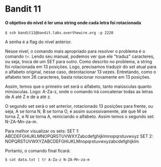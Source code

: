 # Bandit 11
#### O objetivo do nível é ler uma string onde cada letra foi rotacionada
```
$ ssh bandit11@bandit.labs.overthewire.org -p 2220
```
A senha é a flag do nível anterior.

Nesse nível, o comando mais apropriado para resolver o problema é o comando `tr`. Lendo seu manual, podemos ver que ele "traduz" caracteres, ou seja, troca de um SET para outro.
Como descrito no problema, a string foi rotacionada em 13 posições. Logo, precisamos traduzir do set atual para o alfabeto original, nesse caso, desrotacionar 13 vezes. Entretando, como o alfabeto tem 26 caracteres, basta rotacionar novamente em 13 posições.

Assim, temos que o primeiro set será o alfabeto, tanto maiúsculas quanto minúsculas. Logo: A-Za-z, onde o comando irá concatenar todas as letras de A até Z e de a até z.

O segundo set será o set anterior, rotacionado 13 posições para frente, ou seja, A se torna N, B se torna O, e assim sucessivamente, até que M se torna Z, e N se torna A, reiniciando o alfabeto. Assim temos o segundo set: N-ZA-Mn-za-m.

Para melhor visualizar os sets:
SET 1: ABCDEFGHIJKLMNOPQRSTUVWXYZabcdefghijklmnopqrstuvwxyz
SET 2: NOPQRSTUVWXYZABCDEFGHIJKLMnopqrstuvwxyzabcdefghijklm

Portanto, o comando final ficará:
```
$ cat data.txt | tr A-Za-z N-ZA-Mn-za-m
```
